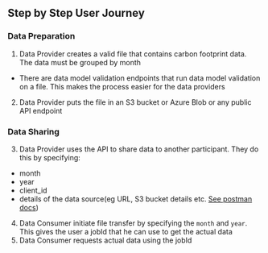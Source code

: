 ## Step by Step User Journey

### Data Preparation

1. Data Provider creates a valid file that contains carbon footprint data. The data must be grouped by month

- There are data model validation endpoints that run data model validation on a file. This makes the process easier for the data providers

2. Data Provider puts the file in an S3 bucket or Azure Blob or any public API endpoint

### Data Sharing

3. Data Provider uses the API to share data to another participant. They do this by specifying:

- month
- year
- client_id
- details of the data source(eg URL, S3 bucket details etc. [See postman docs](https://documenter.getpostman.com/view/27072999/2s9YXia2Sj))

4. Data Consumer initiate file transfer by specifying the `month` and `year`. This gives the user a jobId that he can use to get the actual data
5. Data Consumer requests actual data using the jobId

